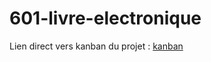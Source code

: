 # 601-livre-electronique

Lien direct vers kanban du projet : [kanban](https://github.com/edaneault/601-livre-electronique/projects/1)
